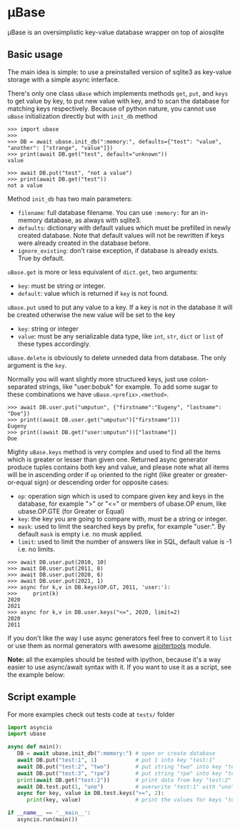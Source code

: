 # μBase

μBase is an oversimplistic key-value database wrapper on top of aiosqlite

## Basic usage

The main idea is simple: to use a preinstalled version of sqlite3 as key-value storage with a simple async interface.

There's only one class `uBase` which implements methods `get`, `put`, and `keys` to get value by key, to put new value with key, and to scan the database for matching keys respectively. Because of python nature, you cannot use `uBase` initialization directly but with `init_db` method

```python-console
>>> import ubase
>>>
>>> DB = await ubase.init_db(":memory:", defaults={"test": "value", "another": ["strange", "value"]})
>>> print(await DB.get("test", default="unknown"))
value

>>> await DB.put("test", "not a value")
>>> print(await DB.get("test"))
not a value

```

Method `init_db` has two main parameters:
 - `filename`: full database filename. You can use `:memory:` for an in-memory database, as always with sqlite3.
 - `defaults`: dictionary with default values which must be prefilled in newly created database. Note that default values will not be rewritten if keys were already created in the database before.
 - `ignore_existing`: don't raise exception, if database is already exists. True by default.
 
 `uBase.get` is more or less equivalent of `dict.get`, two arguments:
 - `key`: must be string or integer.
 - `default`: value which is returned if `key` is not found.
 
 `uBase.put` used to put any value to a key. If a key is not in the database it will be created otherwise the new value will be set to the key
 - `key`: string or integer
 - `value`: must be any serializable data type, like `int`, `str`, `dict` or `list` of these types accordingly.
 
 `uBase.delete` is obviously to delete unneded data from database. The only argument is the `key`.
 
 Normally you will want slightly more structured keys, just use colon-separated strings, like "user:bobuk" for example.
 To add some sugar to these combinations we have `uBase.<prefix>.<method>`.
 
 ```python-console
 >>> await DB.user.put("umputun", {"firstname":"Eugeny", "lastname": "Doe"})
 >>> print((await DB.user.get("umputun")["firstname"]))
 Eugeny
 >>> print((await DB.get("user:umputun"))["lastname"])
 Doe
 ```
 
 Mighty `uBase.keys` method is very complex and used to find all the items which is greater or lesser than given one. Returned async generator produce tuples contains both key and value, and please note what all items will be in ascending order if `op` oriented to the right (like greater or greater-or-equal sign) or descending order for opposite cases:
 - `op`: operation sign which is used to compare given key and keys in the database, for example ">" or "<=" or members of ubase.OP enum, like ubase.OP.GTE (for Greater or Equal)
 - `key`: the key you are going to compare with, must be a string or integer.
 - `mask`: used to limit the searched keys by prefix, for example "user:". By default `mask` is empty i.e. no musk applied.
 - `limit`: used to limit the number of answers like in SQL, default value is -1 i.e. no limits.
 
 ```python-console
 >>> await DB.user.put(2010, 10)
 >>> await DB.user.put(2011, 8)
 >>> await DB.user.put(2020, 6)
 >>> await DB.user.put(2021, 1)
 >>> async for k,v in DB.keys(OP.GT, 2011, 'user:'):
>>>     print(k)
2020
2021
>>> async for k,v in DB.user.keys("<=", 2020, limit=2)
2020
2011
 ```
 
 If you don't like the way I use async generators feel free to convert it to `list` or use them as normal generators with awesome [aioitertools](https://github.com/omnilib/aioitertools) module.
 
 
**Note:** all the examples should be tested with ipython, because it's a way easier to use async/await syntax with it. If you want to use it as a script, see the example below:

## Script example

For more examples check out tests code at `tests/` folder

```python
import asyncio
import ubase

async def main():
   DB = await ubase.init_db(":memory:") # open or create database
   await DB.put("test:1", 1)            # put 1 into key "test:1"
   await DB.put("test:2", "two")        # put string "two" into key "test:2"
   await DB.put("test:3", "три")        # put string "три" into key "test:3"
   print(await DB.get("test:2"))        # print data from key "test:2" (must be "two", see?)
   await DB.test.put(1, "uno")          # overwrite "test:1" with "uno"
   async for key, value in DB.test.keys(">=", 2):
      print(key, value)                 # print the values for keys "test:2" and "test:3"

if __name__ == '__main__':
   asyncio.run(main())
```

